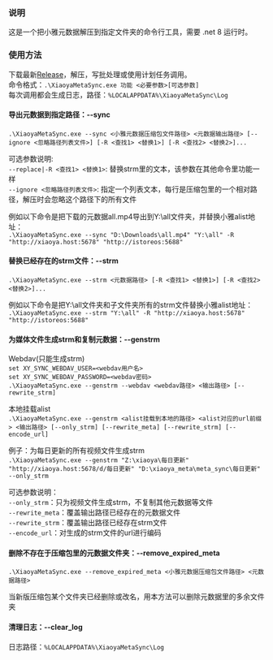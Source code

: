 ### 说明
这是一个把小雅元数据解压到指定文件夹的命令行工具，需要 .net 8 运行时。  

### 使用方法
下载最新[Release](https://github.com/zhouguangjie/XiaoyaMetaSync/releases/latest)，解压，写批处理或使用计划任务调用。  
命令格式：`.\XiaoyaMetaSync.exe 功能 <必要参数>[可选参数]`  
每次调用都会生成日志，路径：`%LOCALAPPDATA%\XiaoyaMetaSync\Log`  

#### 导出元数据到指定路径：--sync
`.\XiaoyaMetaSync.exe --sync <小雅元数据压缩包文件路径> <元数据输出路径> [--ignore <忽略路径列表文件>] [-R <查找1> <替换1>] [-R <查找2> <替换2>]...`    

可选参数说明:  
`--replace|-R <查找1> <替换1>`: 替换strm里的文本，该参数在其他命令里功能一样  
`--ignore <忽略路径列表文件>`: 指定一个列表文本，每行是压缩包里的一个相对路径，解压时会忽略这个路径下的所有文件  

例如以下命令是把下载的元数据all.mp4导出到Y:\all文件夹，并替换小雅alist地址：  
`.\XiaoyaMetaSync.exe --sync "D:\Downloads\all.mp4" "Y:\all" -R "http://xiaoya.host:5678" "http://istoreos:5688"`

#### 替换已经存在的strm文件：--strm
`.\XiaoyaMetaSync.exe --strm <元数据路径> [-R <查找1> <替换1>] [-R <查找2> <替换2>]...`

例如以下命令是把Y:\all文件夹和子文件夹所有的strm文件替换小雅alist地址：  
`.\XiaoyaMetaSync.exe --strm "Y:\all" -R "http://xiaoya.host:5678" "http://istoreos:5688"`

#### 为媒体文件生成strm和复制元数据：--genstrm
Webdav(只能生成strm)  
`set XY_SYNC_WEBDAV_USER=<webdav用户名>`  
`set XY_SYNC_WEBDAV_PASSWORD=<webdav密码>`  
`.\XiaoyaMetaSync.exe --genstrm --webdav <webdav路径> <输出路径> [--rewrite_strm]`  

本地挂载alist  
`.\XiaoyaMetaSync.exe --genstrm <alist挂载到本地的路径> <alist对应的url前缀> <输出路径> [--only_strm] [--rewrite_meta] [--rewrite_strm] [--encode_url]`  

例子：为每日更新的所有视频文件生成strm  
`.\XiaoyaMetaSync.exe --genstrm "Z:\xiaoya\每日更新" "http://xiaoya.host:5678/d/每日更新" "D:\xiaoya_meta\meta_sync\每日更新" --only_strm`  

可选参数说明：  
`--only_strm`：只为视频文件生成strm，不复制其他元数据等文件  
`--rewrite_meta`：覆盖输出路径已经存在的元数据文件  
`--rewrite_strm`：覆盖输出路径已经存在strm文件  
`--encode_url`：对生成的strm文件的url进行编码  

#### 删除不存在于压缩包里的元数据文件夹：--remove_expired_meta
`.\XiaoyaMetaSync.exe --remove_expired_meta <小雅元数据压缩包文件路径> <元数据路径>`  

当新版压缩包某个文件夹已经删除或改名，用本方法可以删除元数据里的多余文件夹  

#### 清理日志：--clear_log
日志路径：`%LOCALAPPDATA%\XiaoyaMetaSync\Log`  